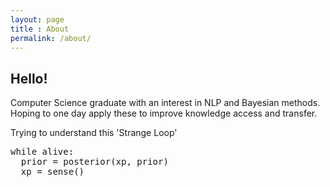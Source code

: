 ```yaml
---
layout: page
title : About
permalink: /about/
---
```


<h2>Hello!</h2>

Computer Science graduate with an interest in NLP and Bayesian methods. Hoping to one day apply these to improve knowledge access and transfer.  

Trying to understand this 'Strange Loop'  
<div class="example">
    <pre>
while alive:
  prior = posterior(xp, prior)
  xp = sense()
    </pre>
</div>
